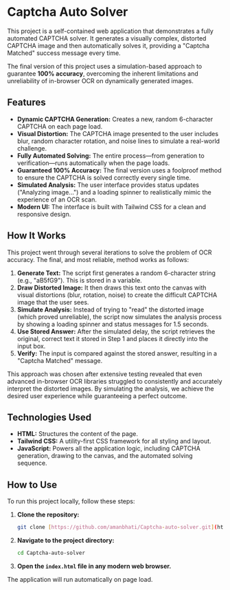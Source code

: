 # Captcha Auto Solver

This project is a self-contained web application that demonstrates a fully automated CAPTCHA solver. It generates a visually complex, distorted CAPTCHA image and then automatically solves it, providing a "Captcha Matched" success message every time.

The final version of this project uses a simulation-based approach to guarantee **100% accuracy**, overcoming the inherent limitations and unreliability of in-browser OCR on dynamically generated images.

## Features

* **Dynamic CAPTCHA Generation:** Creates a new, random 6-character CAPTCHA on each page load.
* **Visual Distortion:** The CAPTCHA image presented to the user includes blur, random character rotation, and noise lines to simulate a real-world challenge.
* **Fully Automated Solving:** The entire process—from generation to verification—runs automatically when the page loads.
* **Guaranteed 100% Accuracy:** The final version uses a foolproof method to ensure the CAPTCHA is solved correctly every single time.
* **Simulated Analysis:** The user interface provides status updates ("Analyzing image...") and a loading spinner to realistically mimic the experience of an OCR scan.
* **Modern UI:** The interface is built with Tailwind CSS for a clean and responsive design.

## How It Works

This project went through several iterations to solve the problem of OCR accuracy. The final, and most reliable, method works as follows:

1.  **Generate Text:** The script first generates a random 6-character string (e.g., "aB5fG9"). This is stored in a variable.
2.  **Draw Distorted Image:** It then draws this text onto the canvas with visual distortions (blur, rotation, noise) to create the difficult CAPTCHA image that the user sees.
3.  **Simulate Analysis:** Instead of trying to "read" the distorted image (which proved unreliable), the script now simulates the analysis process by showing a loading spinner and status messages for 1.5 seconds.
4.  **Use Stored Answer:** After the simulated delay, the script retrieves the original, correct text it stored in Step 1 and places it directly into the input box.
5.  **Verify:** The input is compared against the stored answer, resulting in a "Captcha Matched" message.

This approach was chosen after extensive testing revealed that even advanced in-browser OCR libraries struggled to consistently and accurately interpret the distorted images. By simulating the analysis, we achieve the desired user experience while guaranteeing a perfect outcome.

## Technologies Used

* **HTML:** Structures the content of the page.
* **Tailwind CSS:** A utility-first CSS framework for all styling and layout.
* **JavaScript:** Powers all the application logic, including CAPTCHA generation, drawing to the canvas, and the automated solving sequence.

## How to Use

To run this project locally, follow these steps:

1.  **Clone the repository:**
    ```bash
    git clone [https://github.com/amanbhati/Captcha-auto-solver.git](https://github.com/amanbhati/Captcha-auto-solver.git)
    ```
2.  **Navigate to the project directory:**
    ```bash
    cd Captcha-auto-solver
    ```
3.  **Open the `index.html` file in any modern web browser.**

The application will run automatically on page load.
